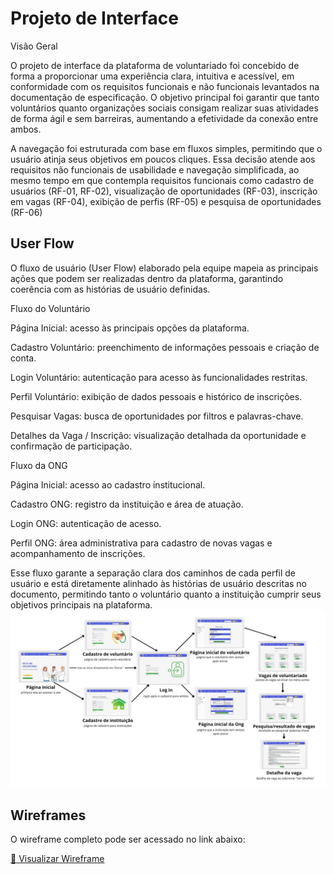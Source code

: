 
# Projeto de Interface
Visão Geral

O projeto de interface da plataforma de voluntariado foi concebido de forma a proporcionar uma experiência clara, intuitiva e acessível, em conformidade com os requisitos funcionais e não funcionais levantados na documentação de especificação. O objetivo principal foi garantir que tanto voluntários quanto organizações sociais consigam realizar suas atividades de forma ágil e sem barreiras, aumentando a efetividade da conexão entre ambos.

A navegação foi estruturada com base em fluxos simples, permitindo que o usuário atinja seus objetivos em poucos cliques. Essa decisão atende aos requisitos não funcionais de usabilidade e navegação simplificada, ao mesmo tempo em que contempla requisitos funcionais como cadastro de usuários (RF-01, RF-02), visualização de oportunidades (RF-03), inscrição em vagas (RF-04), exibição de perfis (RF-05) e pesquisa de oportunidades (RF-06)


## User Flow
O fluxo de usuário (User Flow) elaborado pela equipe mapeia as principais ações que podem ser realizadas dentro da plataforma, garantindo coerência com as histórias de usuário definidas.

Fluxo do Voluntário

Página Inicial: acesso às principais opções da plataforma.

Cadastro Voluntário: preenchimento de informações pessoais e criação de conta.

Login Voluntário: autenticação para acesso às funcionalidades restritas.

Perfil Voluntário: exibição de dados pessoais e histórico de inscrições.

Pesquisar Vagas: busca de oportunidades por filtros e palavras-chave.

Detalhes da Vaga / Inscrição: visualização detalhada da oportunidade e confirmação de participação.

Fluxo da ONG

Página Inicial: acesso ao cadastro institucional.

Cadastro ONG: registro da instituição e área de atuação.

Login ONG: autenticação de acesso.

Perfil ONG: área administrativa para cadastro de novas vagas e acompanhamento de inscrições.

Esse fluxo garante a separação clara dos caminhos de cada perfil de usuário e está diretamente alinhado às histórias de usuário descritas no documento, permitindo tanto o voluntário quanto a instituição cumprir seus objetivos principais na plataforma.
![Representação do Fluxo](img/fluxo.jpg)




## Wireframes

O wireframe completo pode ser acessado no link abaixo:

[📄 Visualizar Wireframe](img/Wireframe.pdf)
